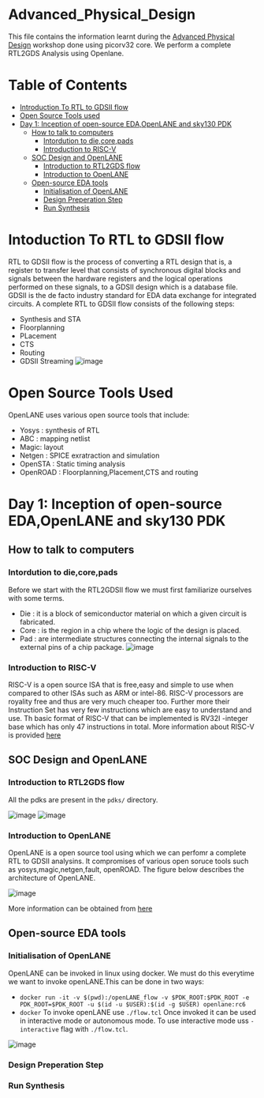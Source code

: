 # Advanced_Physical_Design
This file contains the information learnt during the [Advanced Physical Design](https://www.vlsisystemdesign.com/advanced-physical-design-using-openlane-sky130/) workshop done using picorv32 core. We perform a complete RTL2GDS Analysis using Openlane.

# Table of Contents
- [Introduction To RTL to GDSII flow](https://github.com/Shris7/Advanced_Physical_Design/edit/main/README.md#intoduction-to-rtl-to-gdsii-flow)
- [Open Source Tools used](https://github.com/Shris7/Advanced_Physical_Design/edit/main/README.md#open-source-tools-used)
- [Day 1: Inception of open-source EDA,OpenLANE and sky130 PDK](https://github.com/Shris7/Advanced_Physical_Design/edit/main/README.md#day-1-inception-of-open-source-edaopenlane-and-sky130-pdk)
   - [How to talk to computers](https://github.com/Shris7/Advanced_Physical_Design/edit/main/README.md#how-to-talk-to-computers) 
      -  [Intordution to die,core,pads](https://github.com/Shris7/Advanced_Physical_Design/edit/main/README.md#intordution-to-diecorepads)
      -  [Introduction to RISC-V](https://github.com/Shris7/Advanced_Physical_Design/edit/main/README.md#introduction-to-risc-v)
   -  [SOC Design and OpenLANE](https://github.com/Shris7/Advanced_Physical_Design/edit/main/README.md#soc-design-and-openlane)
      -   [Introduction to RTL2GDS flow](https://github.com/Shris7/Advanced_Physical_Design/edit/main/README.md#introduction-to-rtl2gds-flow) 
      -   [Introduction to OpenLANE](https://github.com/Shris7/Advanced_Physical_Design/edit/main/README.md#introduction-to-openlane)
   -  [Open-source EDA tools](https://github.com/Shris7/Advanced_Physical_Design/edit/main/README.md#open-source-eda-tools)
      -   [Initialisation of OpenLANE](https://github.com/Shris7/Advanced_Physical_Design/edit/main/README.md#initialisation-of-openlane)
      -   [Design Preperation Step](https://github.com/Shris7/Advanced_Physical_Design/edit/main/README.md#design-preperation-step)
      -   [Run Synthesis](https://github.com/Shris7/Advanced_Physical_Design/edit/main/README.md#run-synthesis)   
 
 
 # Intoduction To RTL to GDSII flow
 RTL to GDSII flow is the process of converting a RTL design that is, a register to transfer level that consists of synchronous digital blocks and signals between the hardware registers and the logical operations performed on these signals, to a GDSII design which is a database file. GDSII is the de facto industry standard for EDA data exchange for integrated circuits.
 A complete RTL to GDSII flow consists of the following steps:
 - Synthesis and STA
 - Floorplanning
 - PLacement
 - CTS
 - Routing
 - GDSII Streaming
 ![image](https://user-images.githubusercontent.com/92938137/182756972-cb19a8da-36d1-44ea-80c9-abe59fd562f8.png)

 # Open Source Tools Used
 OpenLANE uses various open source tools that include:
 - Yosys : synthesis of RTL
 - ABC : mapping netlist
 - Magic: layout
 - Netgen : SPICE exratraction and simulation
 - OpenSTA : Static timing analysis
 - OpenROAD : Floorplanning,Placement,CTS and routing
 
 # Day 1: Inception of open-source EDA,OpenLANE and sky130 PDK
 ## How to talk to computers
 ### Intordution to die,core,pads
 Before we start with the RTL2GDSII flow we must first familiarize ourselves with some terms.
 - Die : it is a block of semiconductor material on which a given circuit is fabricated.
 - Core : is the region in a chip where the logic of the design is placed.
 - Pad : are intermediate structures connecting the internal signals to the external pins of a chip package.
 ![image](https://user-images.githubusercontent.com/92938137/182757008-5a5db95e-518b-40ca-8d93-600c260f6c7b.png)

 ### Introduction to RISC-V
 RISC-V is a open source ISA that is free,easy and simple to use when compared to other ISAs such as ARM or intel-86. RISC-V processors are royality free and thus are very much cheaper too. Further more their Instruction Set has very few instructions which are easy to understand and use. Th basic format of RISC-V that can be implemented is RV32I -integer base which has only 47 instructions in total. More information about RISC-V is provided [here](https://github.com/Shris7/riscv_myth)
 
 ## SOC Design and OpenLANE
 ### Introduction to RTL2GDS flow
 All the pdks are present in the ```pdks/``` directory. 
 
![image](https://user-images.githubusercontent.com/92938137/182759376-8d1e21b1-8bf5-4983-b86c-1726d083e353.png)
![image](https://user-images.githubusercontent.com/92938137/182759422-e72ffdf5-8deb-4a15-adab-530fad25903c.png)

 ### Introduction to OpenLANE
 OpenLANE is a open source tool using which we can perfomr a complete RTL to GDSII analysins. It compromises of various open soruce tools such as yosys,magic,netgen,fault, openROAD. The figure below describes the architecture of OpenLANE.
 
 ![image](https://user-images.githubusercontent.com/92938137/182760008-1ce00f18-20e4-4e08-9223-d0694ec9f2af.png)

More information can be obtained from [here](https://github.com/efabless/openlane)
 
 ## Open-source EDA tools
 ### Initialisation of OpenLANE
 OpenLANE can be invoked in linux using docker. We must do this everytime we want to invoke openLANE.This can be done in two ways:
 - ```docker run -it -v $(pwd):/openLANE_flow -v $PDK_ROOT:$PDK_ROOT -e PDK_ROOT=$PDK_ROOT -u $(id -u $USER):$(id -g $USER) openlane:rc6```
 - ```docker```
 To invoke openLANE use ```./flow.tcl```
 Once invoked it can be used in interactive mode or autonomous mode.
 To use interactive mode uss ```-interactive``` flag with ```./flow.tcl```.
 
 ![image](https://user-images.githubusercontent.com/92938137/182760948-22e398ec-c3d0-416e-a645-b89dd6e509eb.png)

 ### Design Preperation Step
 
 ### Run Synthesis
